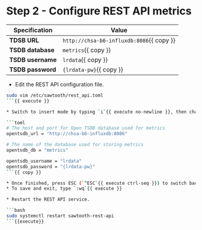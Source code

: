 # Step 2 - Configure REST API metrics

Specification     | Value
----------------- | -----
**TDSB URL**      | `http://chsa-b6-influxdb:8086`{{ copy }}
**TSDB database** | `metrics`{{ copy }}
**TSDB username** | `lrdata`{{ copy }}
**TSDB password** | `{lrdata-pw}`{{ copy }}

* Edit the REST API configuration file.

```bash
sudo vim /etc/sawtooth/rest_api.toml
```{{ execute }}

* Switch to insert mode by typing `i`{{ execute no-newline }}, then change the values as described below.

```toml
# The host and port for Open TSDB database used for metrics
opentsdb_url = "http://chsa-b6-influxdb:8086"

# The name of the database used for storing metrics
opentsdb_db = "metrics"

opentsdb_username = "lrdata"
opentsdb_password = "{lrdata-pw}"
```{{ copy }}

* Once finished, press ESC (`^ESC`{{ execute ctrl-seq }}) to switch back to normal mode
* To save and exit, type `:wq`{{ execute }}

* Restart the REST API service.

```bash
sudo systemctl restart sawtooth-rest-api
```{{execute}}